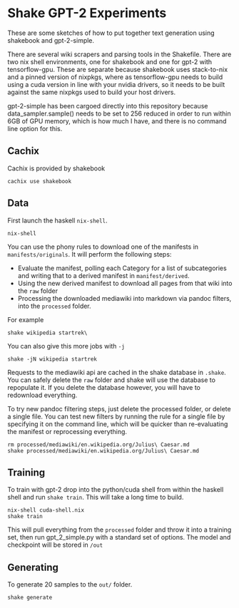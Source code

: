# Shake GPT-2 Experiments

These are some sketches of how to put together text generation using shakebook
and gpt-2-simple.

There are several wiki scrapers and parsing tools in the Shakefile. There are
two nix shell environments, one for shakebook and one for gpt-2 with
tensorflow-gpu. These are separate because shakebook uses stack-to-nix and a
pinned version of nixpkgs, where as tensorflow-gpu needs to build using a cuda
version in line with your nvidia drivers, so it needs to be built against the
same nixpkgs used to build your host drivers.

gpt-2-simple has been cargoed directly into this repository because
data_sampler.sample() needs to be set to 256 reduced in order to run within 6GB
of GPU memory, which is how much I have, and there is no command line option
for this.

## Cachix

Cachix is provided by shakebook

```
cachix use shakebook 
```

## Data

First launch the haskell `nix-shell`.

```
nix-shell
```

You can use the phony rules to download one of the manifests in
`manifests/originals`. It will perform the following steps:

* Evaluate the manifest, polling each Category for a list of subcategories and
  writing that to a derived manifest in `manifest/derived`.
* Using the new derived manifest to download all pages from that wiki into the
  `raw` folder
* Processing the downloaded mediawiki into markdown via pandoc filters, into
  the `processed` folder.

For example

```
shake wikipedia startrek\
```

You can also give this more jobs with `-j`

```
shake -jN wikipedia startrek
```

Requests to the mediawiki api are cached in the shake database in `.shake`. You
can safely delete the `raw` folder and shake will use the database to
repopulate it. If you delete the database however, you will have to redownload
everything.

To try new pandoc filtering steps, just delete the processed folder, or delete
a single file. You can test new filters by running the rule for a single file
by specifying it on the command line, which will be quicker than re-evaluating
the manifest or reprocessing everything.

```
rm processed/mediawiki/en.wikipedia.org/Julius\ Caesar.md
shake processed/mediawiki/en.wikipedia.org/Julius\ Caesar.md
```

## Training

To train with gpt-2 drop into the python/cuda shell from within the haskell shell
and run `shake train`. This will take a long time to build.

```
nix-shell cuda-shell.nix
shake train
```

This will pull everything from the `processed` folder and throw it into a training set, then
 run  gpt_2_simple.py with a standard set of options. The model and checkpoint will be stored
in `/out`

## Generating

To generate 20 samples to the `out/` folder.

```
shake generate
```
